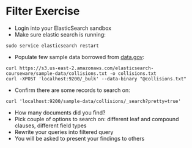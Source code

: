 # Filter Exercise #

* Login into your ElasticSearch sandbox
* Make sure elastic search is running:
```
sudo service elasticsearch restart
```
* Populate few sample data borrowed from <a href="https://catalog.data.gov/dataset" target="_blank">data.gov</a>:
```
curl https://s3.us-east-2.amazonaws.com/elasticsearch-courseware/sample-data/collisions.txt -o collisions.txt
curl -XPOST 'localhost:9200/_bulk' --data-binary "@collisions.txt"
```
* Confirm there are some records to search on:
```
curl 'localhost:9200/sample-data/collisions/_search?pretty=true'
```
* How many documents did you find?
* Pick couple of options to search on: different leaf and compound clauses, different field types
* Rewrite your queries into filtered query
* You will be asked to present your findings to others

